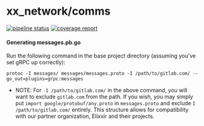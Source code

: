 # xx_network/comms

[![pipeline status](https://gitlab.com/xx_network/comms/badges/master/pipeline.svg)](https://gitlab.com/xx_network/comms/commits/master)
[![coverage report](https://gitlab.com/xx_network/comms/badges/master/coverage.svg)](https://gitlab.com/xx_network/comms/commits/master)

#### Generating messages.pb.go


Run the following command in the base project directory
(assuming you've set gRPC up correctly):

```
protoc -I messages/ messages/messages.proto -I /path/to/gitlab.com/ --go_out=plugins=grpc:messages
```
* NOTE: For `-I /path/to/gitlab.com/` in the above command, you will want to exclude `gitlab.com` from the path. 
If you wish, you may simply put `import google/protobuf/any.proto` in `messages.proto` 
and exclude `I /path/to/gitlab.com/` entirely.
This structure allows for compatibility with our partner organization, Elixxir and their projects.